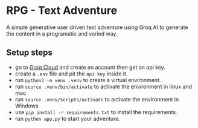 # RPG - Text Adventure
A simple generative user driven text adventure using Groq AI to generate the content in a programatic and varied way.

## Setup steps
- go to [Groq Cloud](https://console.groq.com/) and create an account then get an api key.
- create a `.env` file and pit the `api key` inside it.
- run `python3 -m venv .venv` to create a virtual environment.
- run `source .venv/bin/activate` to activate the environment in linux and mac
- run `source .venv/Scripts/activate` to activate the environment in Windows 
- use `pip install -r requirements.txt` to install the requirements.
- run `python app.py` to start your adventure.
